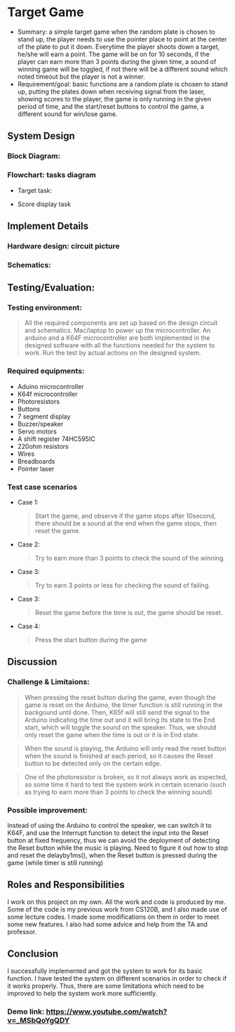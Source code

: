 # Target Game
* Summary: a simple target game when the random plate is chosen to stand up, the player needs to use the pointer place to point at the center of the plate to put it down. Everytime the player shoots down a target, he/she will earn a point. The game will be on for 10 seconds, if the player can earn more than 3 points during the given time, a sound of winning game will be toggled, if not there will be a different sound which noted timeout but the player is not a winner.
* Requirement/goal:  basic functions are  a random plate is chosen to stand up, putting the plates down when receiving signal from the laser, showing scores to the player, the game is only running in the given period of time, and the start/reset buttons to control the game, a different sound for win/lose game.

## System Design
### Block Diagram:

### Flowchart: tasks diagram
* Target task:

* Score display task

## Implement Details
### Hardware design: circuit picture

### Schematics:

## Testing/Evaluation:
### Testing environment:
> All the required components are set up based on the design circuit and schematics.
> Mac/laptop to power up the microcontroller.
> An arduino and a K64F microcontroller are both implemented in the designed software with all the functions needed for the system to work.
Run the test by actual actions on the designed system.
### Required equipments:
- Aduino microcontroller
- K64f microcontroller
- Photoresistors
- Buttons
- 7 segment display
- Buzzer/speaker
- Servo motors
- A shift register 74HC595IC
- 220ohm resistors
- Wires
- Breadboards
- Pointer laser
### Test case scenarios
* Case 1:
  > Start the game, and observe if the game stops after 10second, there should be a sound at the end when the game stops, then reset the game.
* Case 2:
  > Try to earn more than 3 points to check the sound of the winning.
* Case 3:
  > Try to earn 3 points or less for checking the sound of failing.
* Case 3:
  > Reset the game before the time is out, the game should be reset.
* Case 4:
  > Press the start button during the game
## Discussion
### Challenge & Limitaions:
> When pressing the reset button during the game, even though the game is reset on the Arduino, the timer function is still running in the backgound until done. Then, K65f will still send the signal to the Arduino indicating the time out and it will bring its state to the End start, which will toggle the sound on the speaker. Thus, we should only reset the game when the time is out or it is in End state.

> When the sound is playing, the Arduino will only read the reset button when the sound is finished at each period, so it causes the Reset button to be detected only on the certain edge.

> One of the photoresistor is broken, so it not always work as expected, so some time it hard to test the system work in certain scenario (such as trying to earn more than 3 points to check the winning sound)
### Possible improvement:
Instead of using the Arduino to control the speaker, we can switch it to K64F, and use the Interrupt function to detect the input into the Reset button at fixed frequency, thus we can avoid the deployment of detecting the Reset button while the music is playing. 
Need to figure it out how to stop and reset the delayby1ms(), when the Reset button is pressed during the game (while timer is still running)
## Roles and Responsibilities
  I work on this project on my own. All the work and code is produced by me. Some of the code is my previous work from CS120B, and I also made use of some lecture codes. I made some modifications on them in order to meet some new features. I also had some advice and help from the TA and professor.
## Conclusion
  I successfully implemented and got the system to work for its basic function. I have tested the system on different scenarios in order  to check if it works properly. Thus, there are some limitations which need to be improved to help the system work more sufficiently.

### Demo link: https://www.youtube.com/watch?v=_MSbQoYgQDY

